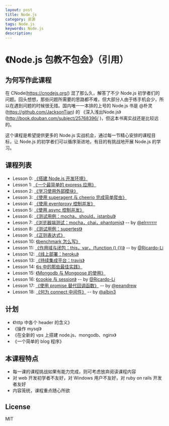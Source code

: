 ```yaml
---
layout: post
title: Node.js
category: 资源
tags: Node.js
keywords: Node.js
description: 
---
```

# 《Node.js 包教不包会》（引用）


## 为何写作此课程


在 CNode(https://cnodejs.org/) 混了那么久，解答了不少 Node.js 初学者们的问题。回头想想，那些问题所需要的思路都不难，但大部分人由于练手机会少，所以在遇到问题的时候很无措。国内唯一一本排的上号的 Node.js 书是 @朴灵(https://github.com/JacksonTian) 的 《深入浅出Node.js》(http://book.douban.com/subject/25768396/ )，但这本书离实战还是比较远的。

这个课程是希望提供更多的 Node.js 实战机会，通过每一节精心安排的课程目标，让 Node.js 的初学者们可以循序渐进地，有目的有挑战地开展 Node.js 的学习。

## 课程列表

* Lesson 0: [《搭建 Node.js 开发环境》](https://github.com/alsotang/node-lessons/tree/master/lesson0)
* Lesson 1: [《一个最简单的 express 应用》](https://github.com/alsotang/node-lessons/tree/master/lesson1)
* Lesson 2: [《学习使用外部模块》](https://github.com/alsotang/node-lessons/tree/master/lesson2)
* Lesson 3: [《使用 superagent 与 cheerio 完成简单爬虫》](https://github.com/alsotang/node-lessons/tree/master/lesson3)
* Lesson 4: [《使用 eventproxy 控制并发》](https://github.com/alsotang/node-lessons/tree/master/lesson4)
* Lesson 5: [《使用 async 控制并发》](https://github.com/alsotang/node-lessons/tree/master/lesson5)
* Lesson 6: [《测试用例：mocha，should，istanbul》](https://github.com/alsotang/node-lessons/tree/master/lesson6)
* Lesson 7: [《浏览器端测试：mocha，chai，phantomjs》](https://github.com/alsotang/node-lessons/tree/master/lesson7) -- by [@elrrrrrrr](https://github.com/elrrrrrrr)
* Lesson 8: [《测试用例：supertest》](https://github.com/alsotang/node-lessons/tree/master/lesson8)
* Lesson 9: [《正则表达式》](https://github.com/alsotang/node-lessons/tree/master/lesson9)
* Lesson 10: [《benchmark 怎么写》](https://github.com/alsotang/node-lessons/tree/master/lesson10)
* Lesson 11: [《作用域与闭包：this，var，(function () {})》](https://github.com/alsotang/node-lessons/tree/master/lesson11) -- by [@Ricardo-Li](https://github.com/Ricardo-Li/)
* Lesson 12: [《线上部署：heroku》](https://github.com/alsotang/node-lessons/tree/master/lesson12)
* Lesson 13: [《持续集成平台：travis》](https://github.com/alsotang/node-lessons/tree/master/lesson13)
* Lesson 14: [《js 中的那些最佳实践》](https://github.com/alsotang/node-lessons/tree/master/lesson14)
* Lesson 15: [《Mongodb 与 Mongoose 的使用》](https://github.com/alsotang/node-lessons/tree/master/lesson15)
* Lesson 16: [《cookie 与 session》](https://github.com/alsotang/node-lessons/tree/master/lesson16) -- by [@Ricardo-Li](https://github.com/Ricardo-Li/)
* Lesson 17: [《使用 promise 替代回调函数》](https://github.com/alsotang/node-lessons/tree/master/lesson17) -- by [@eeandrew](https://github.com/eeandrew)
* Lesson 18: [《何为 connect 中间件》](https://github.com/alsotang/node-lessons/tree/master/lesson18) -- by [@albin3](https://github.com/albin3)

## 计划

* 《http 中各个 header 的含义》
* 《操作 mysql》
* 《在全新的 vps 上搭建 node.js、mongodb、nginx》
* 《一个简单的 blog 程序》

## 本课程特点

* 每一课的课程挑战如果有能力完成，则可考虑放弃阅读课程内容
* 对 web 开发初学者不友好，对 Windows 用户不友好，对 ruby on rails 开发者友好
* 内容笼统，课程重点随心所欲

## License

MIT